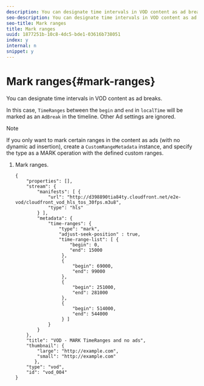 ```yaml
---
description: You can designate time intervals in VOD content as ad breaks.
seo-description: You can designate time intervals in VOD content as ad breaks.
seo-title: Mark ranges
title: Mark ranges
uuid: 1877251b-10c8-4dc5-bde1-03616b738051
index: y
internal: n
snippet: y
---
```


# Mark ranges{#mark-ranges}

You can designate time intervals in VOD content as ad breaks.

In this case, `TimeRanges` between the `begin` and `end` in `localTime` will be marked as an `AdBreak` in the timeline. Other Ad settings are ignored.

>[!NOTE]
>
>If you only want to mark certain ranges in the content as ads (with no dynamic ad insertion), create a `CustomRangeMetadata` instance, and specify the type as a MARK operation with the defined custom ranges.

1. Mark ranges.

   ```
   {   
       "properties": [],
       "stream": {
           "manifests": [ {
               "url": "http://d398890tia84ty.cloudfront.net/e2e-vod/cloudfront_vod_hls_tos_30fps.m3u8",
               "type": "hls"
           } ],
           "metadata": {
               "time-ranges": {
                   "type": "mark",
                   "adjust-seek-position" : true,   
                   "time-range-list": [ {
                       "begin": 0,
                       "end": 15000
                    },
                    {
                        "begin": 69000,
                        "end": 99000
                    },
                    {
                        "begin": 251000,
                        "end": 281000
                    },
                    {
                        "begin": 514000,
                        "end": 544000
                    } ]
               }
           }           
       },   
       "title": "VOD - MARK TimeRanges and no ads",
       "thumbnail": {
           "large": "http://example.com",
           "small": "http://example.com"
          },
       "type": "vod",
       "id": "vod_004"
   }
   
   ```

